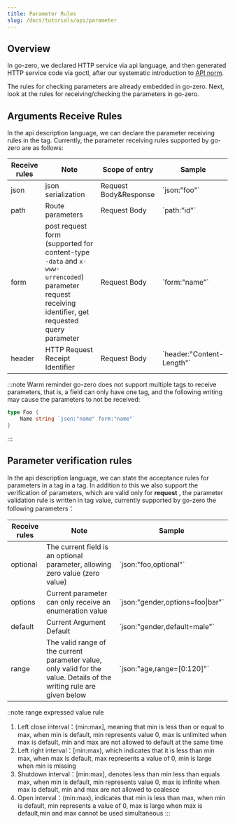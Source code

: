 ```yaml
---
title: Parameter Rules
slug: /docs/tutorials/api/parameter
---
```


## Overview

In go-zero, we declared HTTP service via api language, and then generated HTTP service code via goctl, after our systematic introduction to <a href="/docs/tutorials" target="_blank">API norm</a>.

The rules for checking parameters are already embedded in go-zero. Next, look at the rules for receiving/checking the parameters in go-zero.

## Arguments Receive Rules

In the api description language, we can declare the parameter receiving rules in the tag. Currently, the parameter receiving rules supported by go-zero are as follows:

| <img width={100} />Receive rules | Note                                                                                                                                                | <img width={150} />Scope of entry | Sample                          |
| ------------------------------------------------- | --------------------------------------------------------------------------------------------------------------------------------------------------- | -------------------------------------------------- | ------------------------------- |
| json                                              | json serialization                                                                                                                                  | Request Body&Response                              | \`json:"foo"\`              |
| path                                              | Route parameters                                                                                                                                    | Request Body                                       | \`path:"id"\`               |
| form                                              | post request form (supported for content-type `-data` and `x-www-urrencoded`) parameter request receiving identifier, get requested query parameter | Request Body                                       | \`form:"name"\`             |
| header                                            | HTTP Request Receipt Identifier                                                                                                                     | Request Body                                       | \`header:"Content-Length"\` |

:::note Warm reminder
go-zero does not support multiple tags to receive parameters, that is, a field can only have one tag, and the following writing may cause the parameters to not be received:

```go
type Foo {
    Name string `json:"name" form:"name"`
}
```
:::

## Parameter verification rules

In the api description language, we can state the acceptance rules for parameters in a tag in a tag. In addition to this we also support the verification of parameters, which are valid only for **request** , the parameter validation rule is written in tag value, currently supported by go-zero the following parameters：

| <img width={100} />Receive rules | Note                                                                                                                  | Sample                            |
|----------------------------------| --------------------------------------------------------------------------------------------------------------------- |-----------------------------------|
| optional                         | The current field is an optional parameter, allowing zero value (zero value)                                          | \`json:"foo,optional"\`           |
| options                          | Current parameter can only receive an enumeration value                                                               | \`json:"gender,options=foo\|bar"\` |
| default                          | Current Argument Default                                                                                              | \`json:"gender,default=male"\`    |
| range                            | The valid range of the current parameter value, only valid for the value. Details of the writing rule are given below | \`json:"age,range=[0:120]"\`      |

::note range expressed value rule
1. Left close interval：(min:max], meaning that min is less than or equal to max, when min is default, min represents value 0, max is unlimited when max is default, min and max are not allowed to default at the same time
1. Left right interval：[min:max), which indicates that it is less than min max, when max is default, max represents a value of 0, min is large when min is missing
1. Shutdown interval：[min:max], denotes less than min less than equals max, when min is default, min represents value 0, max is infinite when max is default, min and max are not allowed to coalesce
1. Open interval：(min:max), indicates that min is less than max, when min is default, min represents a value of 0, max is large when max is default,min and max cannot be used simultaneous
:::